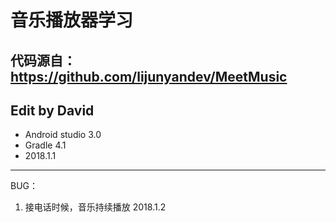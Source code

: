 # 音乐播放器学习
## 代码源自：https://github.com/lijunyandev/MeetMusic
## Edit by David
- Android studio 3.0
- Gradle 4.1
- 2018.1.1
----------------------------------------
BUG：
1. 接电话时候，音乐持续播放 2018.1.2



